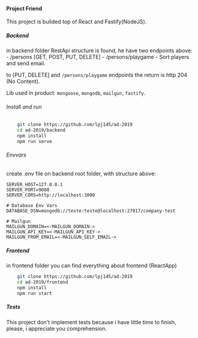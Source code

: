 #### Project Friend
This project is builded top of React and Fastify(NodeJS).

##### Backend
in backend folder RestApi structure is found, he have two endpoints above:
    - /persons [GET, POST, PUT, DELETE]
    - /persons/playgame - Sort players and send email.

to [PUT, DELETE] and `/persons/playgame` endpoints the return is http 204 (No Content).

Lib used in product: `mongoose`, `mongodb`, `mailgun`, `fastify`.

###### Install and run
```bash
    git clone https://github.com/lpj145/ad-2019
    cd ad-2019/backend
    npm install
    npm run serve
```

###### Envvars
create .env file on backend root folder, with structure above:
```env
SERVER_HOST=127.0.0.1
SERVER_PORT=9080
SERVER_CORS=http://localhost:3000

# Database Env Vars
DATABASE_DSN=mongodb://teste:teste@localhost:27017/company-test

# Mailgun
MAILGUN_DOMAIN=<-MAILGUN_DOMAIN->
MAILGUN_API_KEY=<-MAILGUN_API_KEY->
MAILGUN_FROM_EMAIL=<-MAILGUN_SELF_EMAIL->

```

##### Frontend
in frontend folder you can find everything about frontend (ReactApp)
```bash
    git clone https://github.com/lpj145/ad-2019
    cd ad-2019/frontend
    npm install
    npm run start
```

##### Tests
This project don't implement tests because i have little time to finish, please, i appreciate you comprehension.
